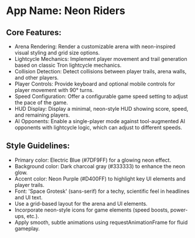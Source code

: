 # **App Name**: Neon Riders

## Core Features:

- Arena Rendering: Render a customizable arena with neon-inspired visual styling and grid size options.
- Lightcycle Mechanics: Implement player movement and trail generation based on classic Tron lightcycle mechanics.
- Collision Detection: Detect collisions between player trails, arena walls, and other players.
- Player Controls: Provide keyboard and optional mobile controls for player movement with 90° turns.
- Speed Configuration: Offer a configurable game speed setting to adjust the pace of the game.
- HUD Display: Display a minimal, neon-style HUD showing score, speed, and remaining players.
- AI Opponents: Enable a single-player mode against tool-augmented AI opponents with lightcycle logic, which can adjust to different speeds.

## Style Guidelines:

- Primary color: Electric Blue (#7DF9FF) for a glowing neon effect.
- Background color: Dark charcoal gray (#333333) to enhance the neon glow.
- Accent color: Neon Purple (#D400FF) to highlight key UI elements and player trails.
- Font: 'Space Grotesk' (sans-serif) for a techy, scientific feel in headlines and UI text.
- Use a grid-based layout for the arena and UI elements.
- Incorporate neon-style icons for game elements (speed boosts, power-ups, etc.).
- Apply smooth, subtle animations using requestAnimationFrame for fluid gameplay.